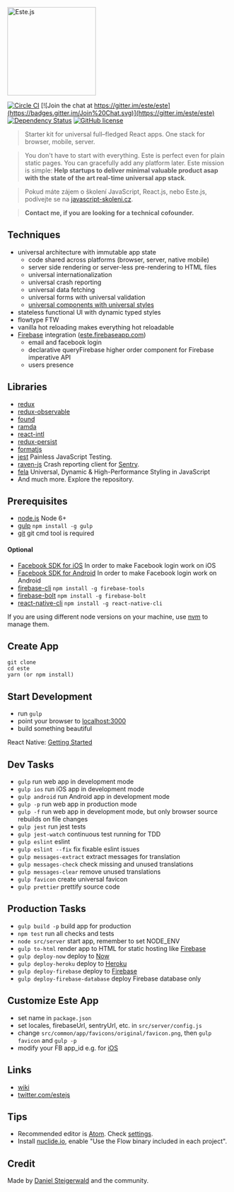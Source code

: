 <img
  alt="Este.js"
  src="https://cloud.githubusercontent.com/assets/66249/6515278/de638916-c388-11e4-8754-184f5b11e770.jpeg"
  width="200"
/>

[![Circle CI](https://img.shields.io/circleci/project/este/este/master.svg)](https://circleci.com/gh/este/este)
[![Join the chat at https://gitter.im/este/este](https://badges.gitter.im/Join%20Chat.svg)](https://gitter.im/este/este)
[![Dependency Status](https://david-dm.org/este/este.svg)](https://david-dm.org/este/este)
[![GitHub license](https://img.shields.io/github/license/este/este.svg)](https://github.com/este/este/blob/master/LICENSE)

> Starter kit for universal full–fledged React apps. One stack for browser, mobile, server.

> You don't have to start with everything. Este is perfect even for plain static pages. You can gracefully add any platform later. Este mission is simple: **Help startups to deliver minimal valuable product asap with the state of the art real-time universal app stack**.

> Pokud máte zájem o školení JavaScript, React.js, nebo Este.js, podívejte se na [javascript-skoleni.cz](https://javascript-skoleni.cz/).

> **Contact me, if you are looking for a technical cofounder.**

## Techniques

- universal architecture with immutable app state
  - code shared across platforms (browser, server, native mobile)
  - server side rendering or server-less pre-rendering to HTML files
  - universal internationalization
  - universal crash reporting
  - universal data fetching
  - universal forms with universal validation
  - [universal components with universal styles](https://medium.com/@steida/css-in-js-the-argument-refined-471c7eb83955)
- stateless functional UI with dynamic typed styles
- flowtype FTW
- vanilla hot reloading makes everything hot reloadable
- [Firebase](https://firebase.google.com/) integration ([este.firebaseapp.com](https://este.firebaseapp.com))
  - email and facebook login
  - declarative queryFirebase higher order component for Firebase imperative API
  - users presence

## Libraries

- [redux](http://reactjs.github.io/redux/)
- [redux-observable](https://github.com/redux-observable/redux-observable)
- [found](https://github.com/4Catalyzer/found)
- [ramda](http://ramdajs.com/)
- [react-intl](https://github.com/yahoo/react-intl)
- [redux-persist](https://github.com/rt2zz/redux-persist)
- [formatjs](http://formatjs.io/)
- [jest](https://facebook.github.io/jest/) Painless JavaScript Testing.
- [raven-js](https://github.com/getsentry/raven-js) Crash reporting client for [Sentry](https://getsentry.com).
- [fela](https://github.com/rofrischmann/fela) Universal, Dynamic & High-Performance Styling in JavaScript
- And much more. Explore the repository.

## Prerequisites

- [node.js](http://nodejs.org) Node 6+
- [gulp](http://gulpjs.com/) `npm install -g gulp`
- [git](https://git-scm.com/downloads) git cmd tool is required

#### Optional

- [Facebook SDK for iOS](https://developers.facebook.com/docs/ios/) In order to make Facebook login work on iOS
- [Facebook SDK for Android](https://developers.facebook.com/docs/android/) In order to make Facebook login work on Android
- [firebase-cli](https://firebase.google.com/docs/cli/) `npm install -g firebase-tools`
- [firebase-bolt](https://github.com/firebase/bolt) `npm install -g firebase-bolt`
- [react-native-cli](http://facebook.github.io/react-native/docs/getting-started.html) `npm install -g react-native-cli`

If you are using different node versions on your machine, use [nvm](https://github.com/creationix/nvm) to manage them.

## Create App

```shell
git clone
cd este
yarn (or npm install)
```

## Start Development

- run `gulp`
- point your browser to [localhost:3000](http://localhost:3000)
- build something beautiful

React Native: [Getting Started](https://facebook.github.io/react-native/docs/getting-started.html)

## Dev Tasks

- `gulp` run web app in development mode
- `gulp ios` run iOS app in development mode
- `gulp android` run Android app in development mode
- `gulp -p` run web app in production mode
- `gulp -f` run web app in development mode, but only browser source rebuilds on file changes
- `gulp jest` run jest tests
- `gulp jest-watch` continuous test running for TDD
- `gulp eslint` eslint
- `gulp eslint --fix` fix fixable eslint issues
- `gulp messages-extract` extract messages for translation
- `gulp messages-check` check missing and unused translations
- `gulp messages-clear` remove unused translations
- `gulp favicon` create universal favicon
- `gulp prettier` prettify source code

## Production Tasks

- `gulp build -p` build app for production
- `npm test` run all checks and tests
- `node src/server` start app, remember to set NODE_ENV
- `gulp to-html` render app to HTML for static hosting like [Firebase](https://www.firebase.com/features.html#features-hosting)
- `gulp deploy-now` deploy to [Now](https://zeit.co/now/)
- `gulp deploy-heroku` deploy to [Heroku](https://www.heroku.com/)
- `gulp deploy-firebase` deploy to [Firebase](https://firebase.google.com/)
- `gulp deploy-firebase-database` deploy Firebase database only

## Customize Este App

- set name in `package.json`
- set locales, firebaseUrl, sentryUrl, etc. in `src/server/config.js`
- change `src/common/app/favicons/original/favicon.png`, then `gulp favicon` and `gulp -p`
- modify your FB app_id e.g. for [iOS](https://developers.facebook.com/docs/ios/getting-started/#configure-xcode-project)

## Links

- [wiki](https://github.com/este/este/wiki)
- [twitter.com/estejs](https://twitter.com/estejs)

## Tips

- Recommended editor is [Atom](https://atom.io). Check [settings](https://github.com/este/este/wiki/Recommended-Atom.io-Settings).
- Install [nuclide.io](https://nuclide.io/), enable "Use the Flow binary included in each project".

## Credit

Made by [Daniel Steigerwald](https://twitter.com/steida) and the community.
